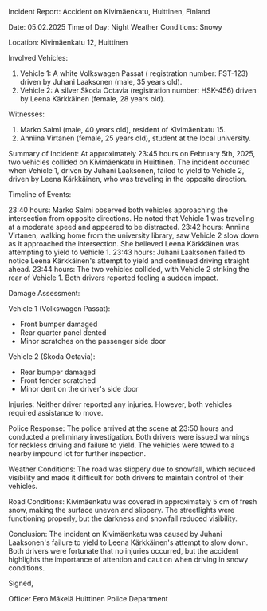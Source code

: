 Incident Report: Accident on Kivimäenkatu, Huittinen, Finland

Date: 05.02.2025
Time of Day: Night
Weather Conditions: Snowy

Location: Kivimäenkatu 12, Huittinen

Involved Vehicles:

1. Vehicle 1: A white Volkswagen Passat ( registration number: FST-123) driven by Juhani Laaksonen (male, 35 years old).
2. Vehicle 2: A silver Skoda Octavia (registration number: HSK-456) driven by Leena Kärkkäinen (female, 28 years old).

Witnesses:

1. Marko Salmi (male, 40 years old), resident of Kivimäenkatu 15.
2. Anniina Virtanen (female, 25 years old), student at the local university.

Summary of Incident:
At approximately 23:45 hours on February 5th, 2025, two vehicles collided on Kivimäenkatu in Huittinen. The incident occurred when Vehicle 1, driven by Juhani Laaksonen, failed to yield to Vehicle 2, driven by Leena Kärkkäinen, who was traveling in the opposite direction.

Timeline of Events:

23:40 hours: Marko Salmi observed both vehicles approaching the intersection from opposite directions. He noted that Vehicle 1 was traveling at a moderate speed and appeared to be distracted.
23:42 hours: Anniina Virtanen, walking home from the university library, saw Vehicle 2 slow down as it approached the intersection. She believed Leena Kärkkäinen was attempting to yield to Vehicle 1.
23:43 hours: Juhani Laaksonen failed to notice Leena Kärkkäinen's attempt to yield and continued driving straight ahead.
23:44 hours: The two vehicles collided, with Vehicle 2 striking the rear of Vehicle 1. Both drivers reported feeling a sudden impact.

Damage Assessment:

Vehicle 1 (Volkswagen Passat):
- Front bumper damaged
- Rear quarter panel dented
- Minor scratches on the passenger side door

Vehicle 2 (Skoda Octavia):
- Rear bumper damaged
- Front fender scratched
- Minor dent on the driver's side door

Injuries:
Neither driver reported any injuries. However, both vehicles required assistance to move.

Police Response:
The police arrived at the scene at 23:50 hours and conducted a preliminary investigation. Both drivers were issued warnings for reckless driving and failure to yield. The vehicles were towed to a nearby impound lot for further inspection.

Weather Conditions:
The road was slippery due to snowfall, which reduced visibility and made it difficult for both drivers to maintain control of their vehicles.

Road Conditions:
Kivimäenkatu was covered in approximately 5 cm of fresh snow, making the surface uneven and slippery. The streetlights were functioning properly, but the darkness and snowfall reduced visibility.

Conclusion:
The incident on Kivimäenkatu was caused by Juhani Laaksonen's failure to yield to Leena Kärkkäinen's attempt to slow down. Both drivers were fortunate that no injuries occurred, but the accident highlights the importance of attention and caution when driving in snowy conditions.

Signed,

Officer Eero Mäkelä
Huittinen Police Department